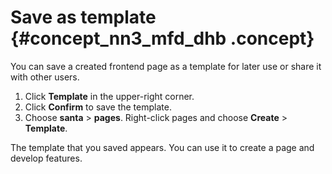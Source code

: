 # Save as template {#concept_nn3_mfd_dhb .concept}

You can save a created frontend page as a template for later use or share it with other users.

1.  Click **Template** in the upper-right corner.
2.  Click **Confirm** to save the template.
3.  Choose **santa** \> **pages**. Right-click pages and choose **Create** \> **Template**.

The template that you saved appears. You can use it to create a page and develop features.

